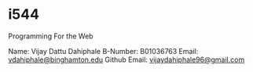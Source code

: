 # i544
Programming For the Web

Name:		Vijay Dattu Dahiphale
B-Number:	B01036763
Email:		vdahiphale@binghamton.edu
Github Email: vijaydahiphale96@gmail.com